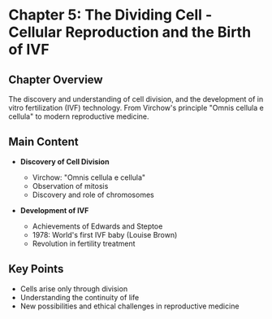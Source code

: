 # Chapter 5: The Dividing Cell - Cellular Reproduction and the Birth of IVF

## Chapter Overview
The discovery and understanding of cell division, and the development of in vitro fertilization (IVF) technology. From Virchow's principle "Omnis cellula e cellula" to modern reproductive medicine.

## Main Content
- **Discovery of Cell Division**
  - Virchow: "Omnis cellula e cellula"
  - Observation of mitosis
  - Discovery and role of chromosomes

- **Development of IVF**
  - Achievements of Edwards and Steptoe
  - 1978: World's first IVF baby (Louise Brown)
  - Revolution in fertility treatment

## Key Points
- Cells arise only through division
- Understanding the continuity of life
- New possibilities and ethical challenges in reproductive medicine